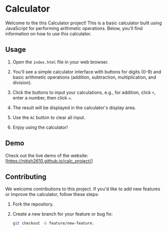 # Calculator

Welcome to the this Calculator project! This is a basic calculator built using JavaScript for performing arithmetic operations. Below, you'll find information on how to use this calculator.

## Usage

1. Open the `index.html` file in your web browser.

2. You'll see a simple calculator interface with buttons for digits (0-9) and basic arithmetic operations (addition, subtraction, multiplication, and division).

3. Click the buttons to input your calculations, e.g., for addition, click `+`, enter a number, then click `=`.

4. The result will be displayed in the calculator's display area.

5. Use the `AC` button to clear all input.

6. Enjoy using the calculator!

## Demo

Check out the live demo of the website: [https://nitish2610.github.io/calc_project/]

## Contributing

We welcome contributions to this project. If you'd like to add new features or improve the calculator, follow these steps:

1. Fork the repository.

2. Create a new branch for your feature or bug fix:
   ```sh
   git checkout -b feature/new-feature.

   
